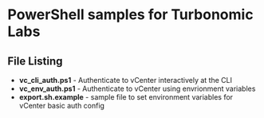 # PowerShell samples for Turbonomic Labs 

## File Listing

- **vc_cli_auth.ps1** - Authenticate to vCenter interactively at the CLI
- **vc_env_auth.ps1** - Authenticate to vCenter using envrionment variables
- **export.sh.example** - sample file to set environment variables for vCenter basic auth config
